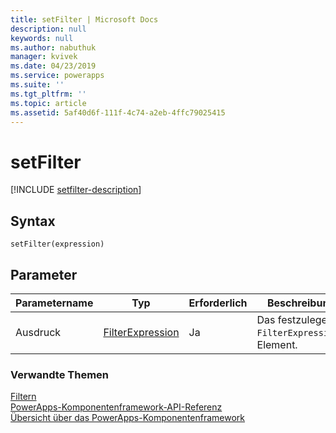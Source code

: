 ```yaml
---
title: setFilter | Microsoft Docs
description: null
keywords: null
ms.author: nabuthuk
manager: kvivek
ms.date: 04/23/2019
ms.service: powerapps
ms.suite: ''
ms.tgt_pltfrm: ''
ms.topic: article
ms.assetid: 5af40d6f-111f-4c74-a2eb-4ffc79025415
---
```


# <a name="setfilter"></a>setFilter

[!INCLUDE [setfilter-description](includes/setfilter-description.md)]

## <a name="syntax"></a>Syntax

`setFilter(expression)`

## <a name="parameters"></a>Parameter

| Parametername|Typ|Erforderlich|Beschreibung|
| ------------- |----|--------|-----------|
|Ausdruck|[FilterExpression](../filterexpression.md)|Ja|Das festzulegende `FilterExpression`-Element.|


### <a name="related-topics"></a>Verwandte Themen

[Filtern](../filtering.md)<br/>
[PowerApps-Komponentenframework-API-Referenz](../../reference/index.md)<br/>
[Übersicht über das PowerApps-Komponentenframework](../../overview.md)